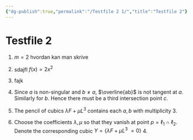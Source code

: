 ```yaml
---
{"dg-publish":true,"permalink":"/Testfile 2 1/","title":"Testfile 2"}
---
```



# Testfile 2

1. $m=2$ hvordan kan man skrive
2.  sdajfl $f(x)=2x^{2}$
3. fajk 


1. Since $a$ is non-singular and $b \ne a$, $\overline{ab}$ is not tangent at $a$. Similarly for $b$. Hence there must be a third intersection point $c$. 
2. The pencil of cubics $\lambda F + \mu L^3$ contains each $a, b$ with multiplicity $3$. 
3. Choose the coefficients $\lambda, \mu$ so that they vanish at point $p=\ell_1\cap\ell_2$. Denote the corresponding cubic $Y =\{\lambda F + \mu L^3\ = 0\}$ 4.